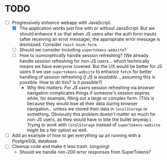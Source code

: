# TODO

- [ ] Progressively _enhance_ webapp with JavaScript.
  - [x] The application works just fine with or without JavaScript. But we should enhance it so that when JS users alter the auth form inputs (after receiving an error message), the appropriate error message is dismissed. Consider `react-hook-form`.
  - [ ] Should we consider including `supertokens-website`?
  - [ ] How to _isomorphically_ handle session refreshing? (We already handle session refreshing for non-JS users... which technically means we have everyone covered. But the UX would be better for JS users if we use `supertokens-website` to enhance `fetch` for better handling of session refreshing _if JS is available_... assuming this is possible. How to do this? Is it possible?)
    - Why this matters: _For JS users_ session refreshing via browser navigation complicates things if someone's session expires while, for example, filling out a large or complex form. (This is because they would lose all their data during browser navigation... unless we stored their data in `localStorage` or something. Obviously this problem doesn't matter so much for non-JS users, as they would have to bite the bullet anyway.) Trying to work with `localStorage` instead of `supertokens-website` might be a fair option as well.
- [ ] Add an example of how to get everything up an running with a PostgreSQL database.
- [ ] Cleanup code and make it less trash. (ongoing)
  - Should we handle non-200 error responses from SuperTokens?
